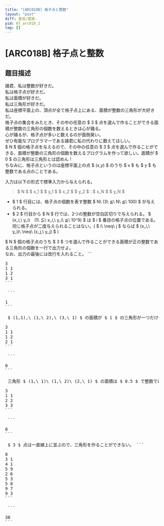 ```yaml
---
title: "[ARC018B] 格子点と整数"
layout: "post"
diff: 普及/提高-
pid: AT_arc018_2
tag: []
---
```


# [ARC018B] 格子点と整数

## 题目描述

[problemUrl]: https://atcoder.jp/contests/arc018/tasks/arc018_2

諸君、私は整数が好きだ。  
 私は格子点が好きだ。  
 私は面積が好きだ。  
 私は三角形が好きだ。  
 私は座標平面上の、頂点が全て格子点上にある、面積が整数の三角形が大好きだ。  
 格子点の集合をみたとき、その中の任意の $ 3 $ 点を選んで作ることができる面積が整数の三角形の個数を数えるときは心が踊る。  
 心が踊るが、格子点が多いと数えるのが面倒臭い。  
 ぜひ有能なプログラマーである諸君に私の代わりに数えてほしい。  
 $ N $ 個の格子点を与えるので、その中の任意の $ 3 $ 点を選んで作ることができる、面積が整数の三角形の個数を数えるプログラムを作って欲しい。面積が $ 0 $ の三角形は三角形とは認めん！  
 ちなみに、格子点というのは座標平面上の点 $ (x,y) $ のうち $ x $ も $ y $ も整数である点のことである。

入力は以下の形式で標準入力から与えられる。

> $ N $ $ x_1 $ $ y_1 $ $ x_2 $ $ y_2 $ : $ x_N $ $ y_N $

- $ 1 $ 行目には、格子点の個数を表す整数 $ N\ (3\ ≦\ N\ ≦\ 100) $ が与えられる。
- $ 2 $ 行目から $ N $ 行では、2つの整数が空白区切りで与えられる。 $ (x_i,\ y_i)　(1\ ≦\ x_i,\ y_i\ ≦\ 10^9) $ は $ i $ 番目の格子点の位置である。同じ格子点が二度与えられることはない。( $ i\ \neq\ j $ ならば $ (x_i,\ y_i)\ \neq\ (x_j,\ y_j) $ )
 
 $ N $ 個の格子点のうち $ 3 $ つを選んで作ることができる面積が正の整数である三角形の個数を一行で出力せよ。  
 なお、出力の最後には改行を入れること。 ```
<pre class="prettyprint linenums">
3
1 1
1 2
3 1
```

 ```
<pre class="prettyprint linenums">
1
```

 $ (1,1),\ (1,\ 2),\ (3,\ 1) $ の面積が $ 1 $ の三角形が一つだけ作れる。 ```
<pre class="prettyprint linenums">
3
1 1
1 2
2 1
```

 ```
<pre class="prettyprint linenums">
0
```

 三角形 $ (1,\ 1)\ (1,\ 2)\ (2,\ 1) $ の面積は $ 0.5 $ で整数ではない。これ以外に三角形は作ることができない。 ```
<pre class="prettyprint linenums">
3
1 1
2 2
3 3
```

 ```
<pre class="prettyprint linenums">
0
```

 $ 3 $ 点は一直線上に並ぶので、三角形を作ることができない。 ```
<pre class="prettyprint linenums">
8
3 1
4 1
5 9
2 6
5 3
5 8
9 7
9 3
```

 ```
<pre class="prettyprint linenums">
38
```

